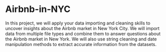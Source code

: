 # Airbnb-in-NYC

In this project, we will apply your data importing and cleaning skills to uncover insights about the Airbnb market in New York City.  We will import data from multiple file types and combine them to answer questions about the Airbnb market in New York. We will also use string cleaning and date manipulation methods to extract accurate information from the datasets.
